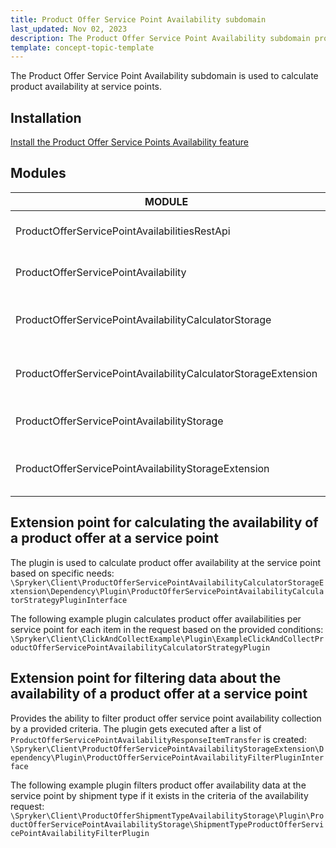 ```yaml
---
title: Product Offer Service Point Availability subdomain
last_updated: Nov 02, 2023
description: The Product Offer Service Point Availability subdomain provides the extension points for calculating and filtering data related to the availability of a product offer at a service point.
template: concept-topic-template
---
```


The Product Offer Service Point Availability subdomain is used to calculate product availability at service points.

## Installation

[Install the Product Offer Service Points Availability feature](/docs/pbc/all/install-features/{{page.version}}/install-the-product-offer-service-points-availability-feature.html)

## Modules

| MODULE                                                         | EXPECTED DIRECTORY                                                                   |
|----------------------------------------------------------------|--------------------------------------------------------------------------------------|
| ProductOfferServicePointAvailabilitiesRestApi                  | vendor/spryker/product-offer-service-point-availabilities-rest-api                   |
| ProductOfferServicePointAvailability                           | vendor/spryker/product-offer-service-point-availability                              |
| ProductOfferServicePointAvailabilityCalculatorStorage          | vendor/spryker/product-offer-service-point-availability-calculator-storage           |
| ProductOfferServicePointAvailabilityCalculatorStorageExtension | vendor/spryker/product-offer-service-point-availability-calculator-storage-extension |
| ProductOfferServicePointAvailabilityStorage                    | vendor/spryker/product-offer-service-point-availability-storage                      |
| ProductOfferServicePointAvailabilityStorageExtension           | vendor/spryker/product-offer-service-point-availability-storage-extension            |

## Extension point for calculating the availability of a product offer at a service point

The plugin is used to calculate product offer availability at the service point based on specific needs: `\Spryker\Client\ProductOfferServicePointAvailabilityCalculatorStorageExtension\Dependency\Plugin\ProductOfferServicePointAvailabilityCalculatorStrategyPluginInterface`

The following example plugin calculates product offer availabilities per service point for each item in the request based on the provided conditions:
`\Spryker\Client\ClickAndCollectExample\Plugin\ExampleClickAndCollectProductOfferServicePointAvailabilityCalculatorStrategyPlugin`


## Extension point for filtering data about the availability of a product offer at a service point

Provides the ability to filter product offer service point availability collection by a provided criteria. The plugin gets executed after a list of `ProductOfferServicePointAvailabilityResponseItemTransfer` is created: `\Spryker\Client\ProductOfferServicePointAvailabilityStorageExtension\Dependency\Plugin\ProductOfferServicePointAvailabilityFilterPluginInterface`


The following example plugin filters product offer availability data at the service point by shipment type if it exists in the criteria of the availability request: `\Spryker\Client\ProductOfferShipmentTypeAvailabilityStorage\Plugin\ProductOfferServicePointAvailabilityStorage\ShipmentTypeProductOfferServicePointAvailabilityFilterPlugin`
